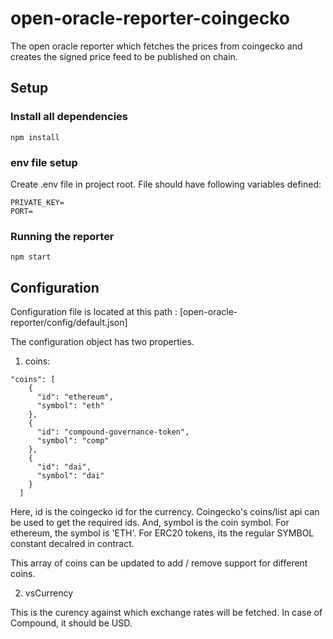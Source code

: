 # open-oracle-reporter-coingecko

The open oracle reporter which fetches the prices from coingecko and creates the signed price feed to be published on chain.

## Setup

### Install all dependencies

`npm install`

### env file setup

Create .env file in project root. File should have following variables defined:

```
PRIVATE_KEY=
PORT=
```

### Running the reporter

`npm start`

## Configuration

Configuration file is located at this path : [open-oracle-reporter/config/default.json]

The configuration object has two properties.

1. coins:

```
"coins": [
    {
      "id": "ethereum",
      "symbol": "eth"
    },
    {
      "id": "compound-governance-token",
      "symbol": "comp"
    },
    {
      "id": "dai",
      "symbol": "dai"
    }
  ]
```

Here, id is the coingecko id for the currency. Coingecko's coins/list api can be used to get the required ids. And, symbol is the coin symbol. For ethereum, the symbol is 'ETH'. For ERC20 tokens, its the regular SYMBOL constant decalred in contract.

This array of coins can be updated to add / remove support for different coins.

2. vsCurrency

This is the curency against which exchange rates will be fetched. In case of Compound, it should be USD.
